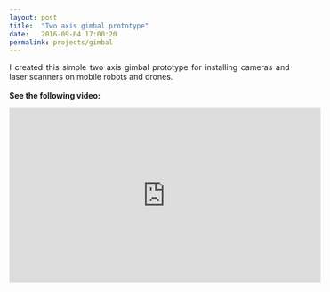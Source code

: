 ```yaml
---
layout: post
title:  "Two axis gimbal prototype"
date:   2016-09-04 17:00:20
permalink: projects/gimbal
---
```

<p align="justify">
I created this simple two axis gimbal prototype for installing cameras and laser scanners on mobile robots and drones.
<br><br>
<b>See the following video:</b>
<p align="center">
  <iframe width="560" height="315" src="https://www.youtube.com/embed/ZjMMa2HnCHs" frameborder="0" allowfullscreen></iframe>
</p>
</p>
